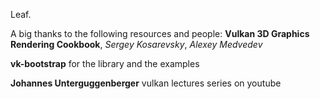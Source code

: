 Leaf.











A big thanks to the following resources and people:
**Vulkan 3D Graphics Rendering Cookbook**, *Sergey Kosarevsky*, *Alexey Medvedev*

**vk-bootstrap** for the library and the examples

**Johannes Unterguggenberger** vulkan lectures series on youtube

